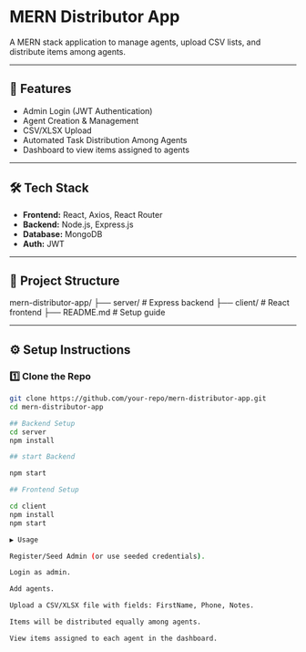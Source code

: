 # MERN Distributor App

A MERN stack application to manage agents, upload CSV lists, and distribute items among agents.

---

## 🚀 Features
- Admin Login (JWT Authentication)
- Agent Creation & Management
- CSV/XLSX Upload
- Automated Task Distribution Among Agents
- Dashboard to view items assigned to agents

---

## 🛠️ Tech Stack
- **Frontend:** React, Axios, React Router
- **Backend:** Node.js, Express.js
- **Database:** MongoDB
- **Auth:** JWT

---

## 📂 Project Structure
mern-distributor-app/
├── server/ # Express backend
├── client/ # React frontend
├── README.md # Setup guide

---

## ⚙️ Setup Instructions

### 1️⃣ Clone the Repo
```bash
git clone https://github.com/your-repo/mern-distributor-app.git
cd mern-distributor-app

## Backend Setup
cd server
npm install

## start Backend

npm start

## Frontend Setup

cd client
npm install
npm start

▶️ Usage

Register/Seed Admin (or use seeded credentials).

Login as admin.

Add agents.

Upload a CSV/XLSX file with fields: FirstName, Phone, Notes.

Items will be distributed equally among agents.

View items assigned to each agent in the dashboard.



